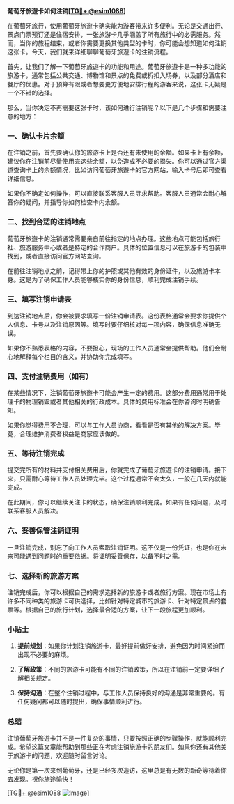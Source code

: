 **葡萄牙旅遊卡如何注销[[TG💪+ @esim1088](https://t.me/s/esim1088)]**

在葡萄牙旅行，使用葡萄牙旅遊卡确实能为游客带来许多便利。无论是交通出行、景点门票预订还是住宿安排，一张旅游卡几乎涵盖了所有旅行中的必需服务。然而，当你的旅程结束，或者你需要更换其他类型的卡时，你可能会想知道如何注销这张卡。今天，我们就来详细聊聊葡萄牙旅遊卡的注销流程。

首先，让我们了解一下葡萄牙旅遊卡的功能和用途。葡萄牙旅遊卡是一种多功能的旅游卡，通常包括公共交通、博物馆和景点的免费或折扣入场券，以及部分酒店和餐厅的优惠。对于预算有限或者想要更方便地安排行程的游客来说，这张卡无疑是一个不错的选择。

那么，当你决定不再需要这张卡时，该如何进行注销呢？以下是几个步骤和需要注意的地方：

### 一、确认卡片余额

在注销之前，首先要确认你的旅游卡上是否还有未使用的余额。如果卡上有余额，建议你在注销前尽量使用完这些余额，以免造成不必要的损失。你可以通过官方渠道查询卡上的余额情况，比如访问葡萄牙旅遊卡的官方网站，输入卡号后即可查看详细信息。

如果你不确定如何操作，可以直接联系客服人员寻求帮助。客服人员通常会耐心解答你的疑问，并指导你如何检查卡内余额。

### 二、找到合适的注销地点

葡萄牙旅遊卡的注销通常需要亲自前往指定的地点办理。这些地点可能包括旅行社、旅游服务中心或者是特定的合作商户。具体的位置信息可以在旅游卡的包装中找到，或者直接访问官方网站查询。

在前往注销地点之前，记得带上你的护照或其他有效的身份证件，以及旅游卡本身。这是为了确保工作人员能够核实你的身份信息，顺利完成注销手续。

### 三、填写注销申请表

到达注销地点后，你会被要求填写一份注销申请表。这份表格通常会要求你提供个人信息、卡号以及注销原因等。填写时要仔细核对每一项内容，确保信息准确无误。

如果你不熟悉表格的内容，不要担心，现场的工作人员通常会提供帮助。他们会耐心地解释每个栏目的含义，并协助你完成填写。

### 四、支付注销费用（如有）

在某些情况下，注销葡萄牙旅遊卡可能会产生一定的费用。这部分费用通常用于处理卡的物理销毁或者其他相关的行政成本。具体的费用标准会在你咨询时明确告知。

如果你觉得费用不合理，可以与工作人员协商，看看是否有其他的解决方案。毕竟，合理维护消费者权益是商家应该做的。

### 五、等待注销完成

提交完所有的材料并支付相关费用后，你就完成了葡萄牙旅遊卡的注销申请。接下来，只需耐心等待工作人员处理完毕。这个过程通常不会太久，一般在几天内就能完成。

在此期间，你可以继续关注卡的状态，确保注销顺利完成。如果有任何问题，及时联系客服人员解决。

### 六、妥善保管注销证明

一旦注销完成，别忘了向工作人员索取注销证明。这不仅是一份凭证，也是你在未来可能遇到问题时的重要依据。将证明妥善保存，以备不时之需。

### 七、选择新的旅游方案

注销完成后，你可以根据自己的需求选择新的旅游卡或者旅行方案。现在市场上有许多不同种类的旅游卡可供选择，比如针对特定城市的旅游卡、针对特定景点的套票等。根据自己的旅行计划，选择最合适的方案，让下一段旅程更加顺利。

### 小贴士

1. **提前规划**：如果你计划注销旅游卡，最好提前做好安排，避免因为时间紧迫而出现不必要的麻烦。
   
2. **了解政策**：不同的旅游卡可能有不同的注销政策，所以在注销前一定要详细了解相关规定。

3. **保持沟通**：在整个注销过程中，与工作人员保持良好的沟通是非常重要的。有任何疑问都可以随时提出，确保事情顺利进行。

### 总结

注销葡萄牙旅遊卡并不是一件复杂的事情，只要按照正确的步骤操作，就能顺利完成。希望这篇文章能帮助到那些正在考虑注销旅游卡的朋友们。如果你还有其他关于旅游卡的问题，欢迎随时留言讨论。

无论你是第一次来到葡萄牙，还是已经多次造访，这里总是有无数的新奇等待着你去发现。祝你旅途愉快！

[[TG💪+ @esim1088](https://t.me/s/esim1088) ![Image](https://i.postimg.cc/4NQfJmqS/Snipaste-2025-05-13-00-14-12.png)]